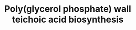 ---
authors:
- DeSl
- Egonw
- Andra
- MaintBot
- Eweitz
description: Teichoic acids serve several roles in the cell. They serve as reservoirs
  of phosphates that can be mobilized when phosphate becomes limiting. Being anionic,
  they are scavengers of cations (in particular Mg2+), and may create a pH gradient
  across the wall by sequestering the protons expelled through the cytoplasmic membrane.
  In addition, lipoteichoic acids are the main source of the hydrophobicity of the
  cell envelope, and may contribute to its adhesiveness. Teichoic acids are also immunogenic,
  and can be considered the Gram-positive equivalent of the Gram-negative lipopolysaccharides.
last-edited: 2021-05-20
organisms:
- Saccharomyces cerevisiae
redirect_from:
- /index.php/Pathway:WP4162
- /instance/WP4162
schema-jsonld:
- '@context': https://schema.org/
  '@id': https://wikipathways.github.io/pathways/WP4162.html
  '@type': Dataset
  creator:
    '@type': Organization
    name: WikiPathways
  description: Teichoic acids serve several roles in the cell. They serve as reservoirs
    of phosphates that can be mobilized when phosphate becomes limiting. Being anionic,
    they are scavengers of cations (in particular Mg2+), and may create a pH gradient
    across the wall by sequestering the protons expelled through the cytoplasmic membrane.
    In addition, lipoteichoic acids are the main source of the hydrophobicity of the
    cell envelope, and may contribute to its adhesiveness. Teichoic acids are also
    immunogenic, and can be considered the Gram-positive equivalent of the Gram-negative
    lipopolysaccharides.
  keywords:
  - N-acetyl-alpha-D-glucosaminyldiphospho-ditrans,octacis-undecaprenol
  - UDP-N-acetyl-D-glucosamine biosynthesis I
  - 'di-trans,octa-cis-undecaprenyl phosphate '
  - H2O
  - Bs-tagV + Bs-tagU + Bs-tagT
  - UDP-N-acetyl-alpha-D-mannosamine
  - phosphate
  - Bs-tagE
  - Bs-mnaA
  - ditrans,octacis-undecaprenyldiphospho-[(N-acetyl-beta-D-glucosaminyl)-
  - (Gro-P)n Gro-P-ManNac-GlcNAc-PP-undecaprenol
  - Bs-tagH + Bs-tagG
  - ((2-Glc)Gro-P)n Gro-P-ManNac-GlcNAc-PP-undecaprenol
  - UDP-alpha-D-glucose (n)
  - Bs-tagO
  - 2 H+
  - Bs-dltA
  - Bs-tagF
  - D-alanine
  - a polyisoprenyl-major wall techoic acid
  - CDP-glycerol
  - UDP
  - sn-glycerol-3-phosphate
  - Bs-tagA
  - 'di-trans,octa-cis-undecaprenyl diphosphate '
  - ManNAc-GlcNAc-PP-undecaprenol
  - di-trans,octa-cis-undecaprenyl phosphate
  - AMP
  - a peptidoglycan-major wall teichoic acid complex
  - UMP
  - ADP
  - diphosphate
  - H+
  - Gro-P-ManNac-GlcNAc-PP-undecaprenol
  - a D-alanyl-carrier protein
  - D-alanyl
  - CMP (n)
  - CTP
  - (1,4-)]-N-acetyl-alpha-D-muramoyl-L-alanyl-gamma-D-glutamyl-meso-2,6-
  - an L-1-phosphatidyl-sn-glycerol
  - Bs-tagD
  - UDP-N-acety-alpha-D-glucosamide
  - Bs-dltB
  - diaminopimeloyl-D-alanyl-D-alanine
  - 2-O-D-alanyl-1-O-phosphatidylglycerol
  - CMP
  - Bs-dltD
  - ATP
  - Bs-tagB
  license: CC0
  name: Poly(glycerol phosphate) wall teichoic acid biosynthesis
seo: CreativeWork
title: Poly(glycerol phosphate) wall teichoic acid biosynthesis
wpid: WP4162
---